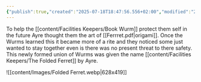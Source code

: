 ```yaml
---
{"publish":true,"created":"2025-07-18T18:47:56.556+02:00","modified":"2025-07-18T17:55:53.876+02:00","cssclasses":""}
---
```


To help the [[content/Facilities Keepers/Book Wurm]] protect them self in the future Ayre thought them the art of [[Ferrret.pdf|origami]]. Once the Wurms learned this it became more of a rite and they noticed some just wanted to stay together even is there was no present threat to there safety. This newly formed union of Wurms was given the name [[content/Facilities Keepers/The Folded Ferret]] by Ayre. 

![[content/Images/Folded Ferret.webp|628x419]]